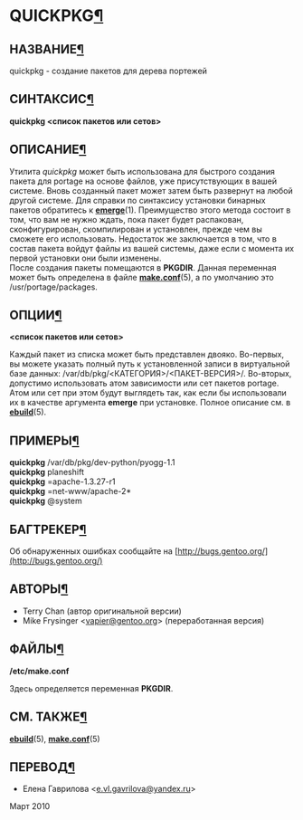 # QUICKPKG[¶](#QUICKPKG)

## НАЗВАНИЕ[¶](#НАЗВАНИЕ)
quickpkg - создание пакетов для дерева портежей 

## СИНТАКСИС[¶](#СИНТАКСИС)

**quickpkg <список пакетов или сетов\>**

## ОПИСАНИЕ[¶](#ОПИСАНИЕ)

Утилита _quickpkg_ может быть использована для быстрого создания пакета для portage на основе файлов, уже присутствующих в вашей системе. Вновь созданный пакет может затем быть развернут на любой другой системе. Для справки по синтаксису установки бинарных пакетов обратитесь к **[emerge](.html)**(1). Преимущество этого метода состоит в том, что вам не нужно ждать, пока пакет будет распакован, сконфигурирован, скомпилирован и установлен, прежде чем вы сможете его использовать. Недостаток же заключается в том, что в состав пакета войдут файлы из вашей системы, даже если с момента их первой установки они были изменены.  
После создания пакеты помещаются в **PKGDIR**. Данная переменная может быть определена в файле **[make.conf](.html)**(5), а по умолчанию это /usr/portage/packages.

## ОПЦИИ[¶](#ОПЦИИ)

**<список пакетов или сетов\>**

Каждый пакет из списка может быть представлен двояко. Во-первых, вы можете указать полный путь к установленной записи в виртуальной базе данных: /var/db/pkg/<КАТЕГОРИЯ\>/<ПАКЕТ-ВЕРСИЯ\>/. Во-вторых, допустимо использовать атом зависимости или сет пакетов portage. Атом или сет при этом будут выглядеть так, как если бы использовали их в качестве аргумента **emerge** при установке. Полное описание см. в **[ebuild](ebuild.html)**(5).

## ПРИМЕРЫ[¶](#ПРИМЕРЫ)

**quickpkg** /var/db/pkg/dev-python/pyogg-1.1   
**quickpkg** planeshift   
**quickpkg** =apache-1.3.27-r1   
**quickpkg** =net-www/apache-2\*   
**quickpkg** @system

## БАГТРЕКЕР[¶](#БАГТРЕКЕР)

Об обнаруженных ошибках сообщайте на [http://bugs.gentoo.org/](http://bugs.gentoo.org/)

## АВТОРЫ[¶](#АВТОРЫ)

* Terry Chan (автор оригинальной версии)
* Mike Frysinger <[vapier@gentoo.org](mailto:vapier@gentoo.org)\> (переработанная версия)

## ФАЙЛЫ[¶](#ФАЙЛЫ)

**/etc/make.conf**

Здесь определяется переменная **PKGDIR**.

## СМ. ТАКЖЕ[¶](#СМ-ТАКЖЕ)

**[ebuild](ebuild.html)**(5), **[make.conf](.html)**(5)

## ПЕРЕВОД[¶](#ПЕРЕВОД)

* Елена Гаврилова <[e.vl.gavrilova@yandex.ru](mailto:e.vl.gavrilova@yandex.ru)\>

  
Март 2010